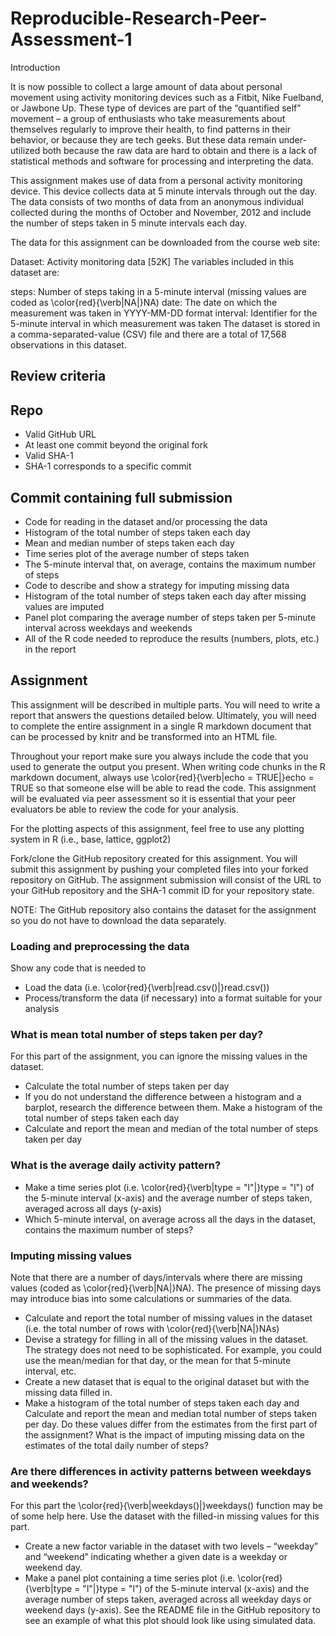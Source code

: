 # Reproducible-Research-Peer-Assessment-1
Introduction

It is now possible to collect a large amount of data about personal movement using activity monitoring devices such as a Fitbit, Nike Fuelband, or Jawbone Up. These type of devices are part of the “quantified self” movement – a group of enthusiasts who take measurements about themselves regularly to improve their health, to find patterns in their behavior, or because they are tech geeks. But these data remain under-utilized both because the raw data are hard to obtain and there is a lack of statistical methods and software for processing and interpreting the data.

This assignment makes use of data from a personal activity monitoring device. This device collects data at 5 minute intervals through out the day. The data consists of two months of data from an anonymous individual collected during the months of October and November, 2012 and include the number of steps taken in 5 minute intervals each day.

The data for this assignment can be downloaded from the course web site:

Dataset: Activity monitoring data [52K]
The variables included in this dataset are:

steps: Number of steps taking in a 5-minute interval (missing values are coded as \color{red}{\verb|NA|}NA)
date: The date on which the measurement was taken in YYYY-MM-DD format
interval: Identifier for the 5-minute interval in which measurement was taken
The dataset is stored in a comma-separated-value (CSV) file and there are a total of 17,568 observations in this dataset.

## Review criteria
## Repo

- Valid GitHub URL
- At least one commit beyond the original fork
- Valid SHA-1
- SHA-1 corresponds to a specific commit

## Commit containing full submission

- Code for reading in the dataset and/or processing the data
- Histogram of the total number of steps taken each day
- Mean and median number of steps taken each day
- Time series plot of the average number of steps taken
- The 5-minute interval that, on average, contains the maximum number of steps
- Code to describe and show a strategy for imputing missing data
- Histogram of the total number of steps taken each day after missing values are imputed
- Panel plot comparing the average number of steps taken per 5-minute interval across weekdays and weekends
- All of the R code needed to reproduce the results (numbers, plots, etc.) in the report


## Assignment

This assignment will be described in multiple parts. You will need to write a report that answers the questions detailed below. Ultimately, you will need to complete the entire assignment in a single R markdown document that can be processed by knitr and be transformed into an HTML file.

Throughout your report make sure you always include the code that you used to generate the output you present. When writing code chunks in the R markdown document, always use \color{red}{\verb|echo = TRUE|}echo = TRUE so that someone else will be able to read the code. This assignment will be evaluated via peer assessment so it is essential that your peer evaluators be able to review the code for your analysis.

For the plotting aspects of this assignment, feel free to use any plotting system in R (i.e., base, lattice, ggplot2)

Fork/clone the GitHub repository created for this assignment. You will submit this assignment by pushing your completed files into your forked repository on GitHub. The assignment submission will consist of the URL to your GitHub repository and the SHA-1 commit ID for your repository state.

NOTE: The GitHub repository also contains the dataset for the assignment so you do not have to download the data separately.

### Loading and preprocessing the data
Show any code that is needed to

- Load the data (i.e. \color{red}{\verb|read.csv()|}read.csv())
- Process/transform the data (if necessary) into a format suitable for your analysis

### What is mean total number of steps taken per day?
For this part of the assignment, you can ignore the missing values in the dataset.

- Calculate the total number of steps taken per day
- If you do not understand the difference between a histogram and a barplot, research the difference between them. Make a histogram of the total number of steps taken each day
- Calculate and report the mean and median of the total number of steps taken per day

### What is the average daily activity pattern?

- Make a time series plot (i.e. \color{red}{\verb|type = "l"|}type = "l") of the 5-minute interval (x-axis) and the average number of steps taken, averaged across all days (y-axis)
- Which 5-minute interval, on average across all the days in the dataset, contains the maximum number of steps?

### Imputing missing values
Note that there are a number of days/intervals where there are missing values (coded as \color{red}{\verb|NA|}NA). The presence of missing days may introduce bias into some calculations or summaries of the data.

- Calculate and report the total number of missing values in the dataset (i.e. the total number of rows with \color{red}{\verb|NA|}NAs)
- Devise a strategy for filling in all of the missing values in the dataset. The strategy does not need to be sophisticated. For example, you could use the mean/median for that day, or the mean for that 5-minute interval, etc.
- Create a new dataset that is equal to the original dataset but with the missing data filled in.
- Make a histogram of the total number of steps taken each day and Calculate and report the mean and median total number of steps taken per day. Do these values differ from the estimates from the first part of the assignment? What is the impact of imputing missing data on the estimates of the total daily number of steps?

### Are there differences in activity patterns between weekdays and weekends?
For this part the \color{red}{\verb|weekdays()|}weekdays() function may be of some help here. Use the dataset with the filled-in missing values for this part.

- Create a new factor variable in the dataset with two levels – “weekday” and “weekend” indicating whether a given date is a weekday or weekend day.
- Make a panel plot containing a time series plot (i.e. \color{red}{\verb|type = "l"|}type = "l") of the 5-minute interval (x-axis) and the average number of steps taken, averaged across all weekday days or weekend days (y-axis). See the README file in the GitHub repository to see an example of what this plot should look like using simulated data.
